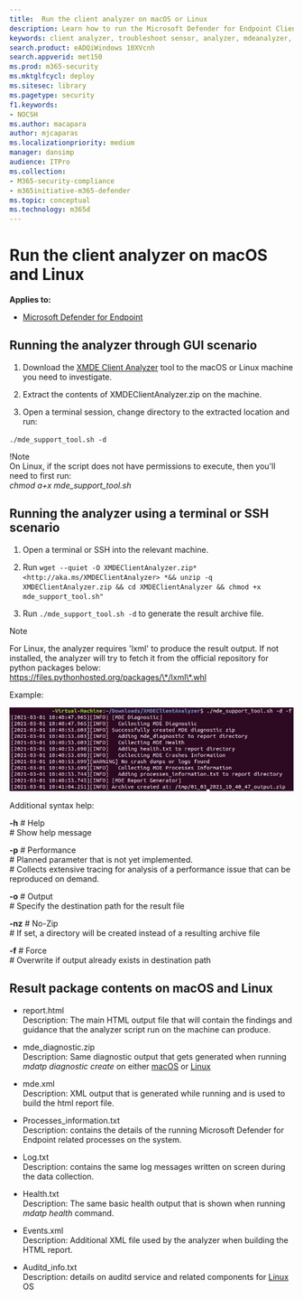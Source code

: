 ```yaml
---
title:  Run the client analyzer on macOS or Linux
description: Learn how to run the Microsoft Defender for Endpoint Client Analyzer on macOS or Linux
keywords: client analyzer, troubleshoot sensor, analyzer, mdeanalyzer, macos, linux, mdeanalyzer
search.product: eADQiWindows 10XVcnh
search.appverid: met150
ms.prod: m365-security
ms.mktglfcycl: deploy
ms.sitesec: library
ms.pagetype: security
f1.keywords:
- NOCSH
ms.author: macapara
author: mjcaparas
ms.localizationpriority: medium
manager: dansimp
audience: ITPro
ms.collection: 
- M365-security-compliance 
- m365initiative-m365-defender 
ms.topic: conceptual
ms.technology: m365d
---
```


#  Run the client analyzer on macOS and Linux

**Applies to:**
- [Microsoft Defender for Endpoint](https://go.microsoft.com/fwlink/p/?linkid=2146631)


## Running the analyzer through GUI scenario

1.  Download the [XMDE Client Analyzer](https://aka.ms/XMDEClientAnalyzer)
    tool to the macOS or Linux machine you need to investigate.

2.  Extract the contents of XMDEClientAnalyzer.zip on the machine.

3.  Open a terminal session, change directory to the extracted location and run:

`./mde_support_tool.sh -d`

!Note  
On Linux, if the script does not have permissions to execute, then you'll need to first
run:  
*chmod a+x mde_support_tool.sh*

## Running the analyzer using a terminal or SSH scenario

1.  Open a terminal or SSH into the relevant machine.

2.  Run `wget --quiet -O XMDEClientAnalyzer.zip*
    <http://aka.ms/XMDEClientAnalyzer> *&& unzip -q XMDEClientAnalyzer.zip && cd
    XMDEClientAnalyzer && chmod +x mde_support_tool.sh"`

3.  Run ` ./mde_support_tool.sh -d ` to generate the result archive file.

> [!NOTE]  
> For Linux, the analyzer requires 'lxml' to produce the result output. If not
installed, the analyzer will try to fetch it from the official repository for
python packages below:  
https://files.pythonhosted.org/packages/\*/lxml\*.whl

Example:  


![Image of command line example](images/4ca188f6c457e335abe3c9ad3eddda26.png)

  
  
Additional syntax help:

**-h** \# Help  
\# Show help message

**-p** \# Performance  
\# Planned parameter that is not yet implemented.  
\# Collects extensive tracing for analysis of a performance issue that can be
reproduced on demand.

**-o** \# Output  
\# Specify the destination path for the result file

**-nz** \# No-Zip  
\# If set, a directory will be created instead of a resulting archive file

**-f** \# Force  
\# Overwrite if output already exists in destination path

## Result package contents on macOS and Linux

-   report.html <br> Description: The main HTML output file that will contain the findings and
    guidance that the analyzer script run on the machine can produce.

-   mde_diagnostic.zip <br> Description: Same diagnostic output that gets generated when
    running *mdatp diagnostic create* on either
    [macOS](https://docs.microsoft.com/windows/security/threat-protection/microsoft-defender-atp/mac-resources#collecting-diagnostic-information)
    or
    [Linux](https://docs.microsoft.com/windows/security/threat-protection/microsoft-defender-atp/linux-resources#collect-diagnostic-information)

-   mde.xml <br> Description: XML output that is generated while running and is used to build
    the html report file.

-   Processes_information.txt <br> Description: contains the details of the running Microsoft Defender for Endpoint related
    processes on the system.

-   Log.txt <br> Description: contains the same log messages written on screen during the data
    collection.

-   Health.txt <br> Description: The same basic health output that is shown when running *mdatp
    health* command.

-   Events.xml <br> Description: Additional XML file used by the analyzer when building the
    HTML report.

-   Auditd_info.txt <br> Description: details on auditd service and related components for
    [Linux](https://docs.microsoft.com/windows/security/threat-protection/microsoft-defender-atp/linux-support-events)
    OS
